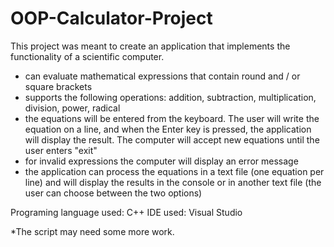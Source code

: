 # OOP-Calculator-Project

This project was meant to create an application that implements the functionality of a scientific computer.
- can evaluate mathematical expressions that contain round and / or square brackets
- supports the following operations: addition, subtraction, multiplication, division, power, radical
- the equations will be entered from the keyboard. The user will write the equation on a line, and when the Enter key is pressed, the application will display the result. The computer will accept new equations until the user enters "exit"
- for invalid expressions the computer will display an error message
- the application can process the equations in a text file (one equation per line) and will display the results in the console or in another text file (the user can choose between the two options)

Programing language used: C++ 
IDE used: Visual Studio

*The script may need some more work.
